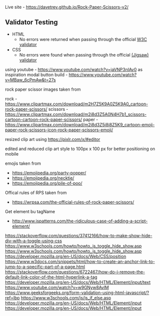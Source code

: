 Live site - https://davetrev.github.io/Rock-Paper-Scissors-v2/


## Validator Testing  
  
 - HTML 
   - No errors were returned when passing through the official [W3C validator](https://validator.w3.org/nu/?useragent=Validator.nu%2FLV+http%3A%2F%2Fvalidator.w3.org%2Fservices&acceptlanguage=&doc=https%3A%2F%2Fdavetrev.github.io%2Fbark-and-stride%2F) 
 - CSS 
   - No errors were found when passing through the official [(Jigsaw) validator](https://jigsaw.w3.org/css-validator/validator?uri=https%3A%2F%2Fdavetrev.github.io%2Fbark-and-stride%2Fcontact.html&profile=css3svg&usermedium=all&warning=1&vextwarning=&lang=en)



using youtube - https://www.youtube.com/watch?v=jaVNP3nIAv0 as inspiration
modal button build - https://www.youtube.com/watch?v=MBaw_6cPmAw&t=27s

rock paper scissor images taken from 

rock - https://www.clipartmax.com/download/m2H7Z5K9A0Z5K9A0_cartoon-rock-paper-scissors/
scissors - https://www.clipartmax.com/download/m2i8d3Z5A0N4H7b1_scissors-cartoon-cartoon-rock-paper-scissors/
paper - https://www.clipartmax.com/download/m2i8d3Z5i8i8Z5K9_cartoon-emoji-paper-rock-scissors-icon-rock-paper-scissors-emoji/

resized clip art using https://pixlr.com/x/#editor

edited and reduced clip art style to 100px x 100 px for better positioning on mobile

emojis taken from 
- https://emojipedia.org/party-popper/
- https://emojipedia.org/necktie/
- https://emojipedia.org/pile-of-poo/

Offical rules of RPS taken from 
- https://wrpsa.com/the-official-rules-of-rock-paper-scissors/

Get element bu tagName
- http://www.jspatterns.com/the-ridiculous-case-of-adding-a-script-element/

https://stackoverflow.com/questions/37412166/how-to-make-show-hide-div-with-a-toggle-using-css
https://www.w3schools.com/howto/howto_js_toggle_hide_show.asp
https://www.w3schools.com/howto/howto_js_toggle_hide_show.asp
https://developer.mozilla.org/en-US/docs/Web/CSS/position
https://www.w3docs.com/snippets/html/how-to-create-an-anchor-link-to-jump-to-a-specific-part-of-a-page.html
https://stackoverflow.com/questions/6722467/how-do-i-remove-the-default-link-color-of-the-html-hyperlink-a-tag
https://developer.mozilla.org/en-US/docs/Web/HTML/Element/input/text
https://www.youtube.com/watch?v=w9GNyw8AvlM
https://www.geeksforgeeks.org/form-validation-using-html-javascript/?ref=lbp
https://www.w3schools.com/js/js_if_else.asp
https://developer.mozilla.org/en-US/docs/Web/HTML/Element/input
https://developer.mozilla.org/en-US/docs/Web/HTML/Element/input

